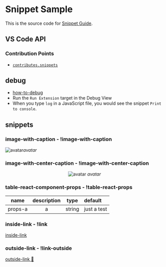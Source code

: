 # Snippet Sample

This is the source code for [Snippet Guide](https://code.visualstudio.com/api/language-extensions/snippet-guide).

## VS Code API

### Contribution Points

- [`contributes.snippets`](https://code.visualstudio.com/api/references/contribution-points#contributes.snippets)

## debug

- [how-to-debug](https://code.visualstudio.com/api/get-started/your-first-extension)
- Run the `Run Extension` target in the Debug View
- When you type `log` in a JavaScript file, you would see the snippet `Print to console`.

## snippets

### image-with-caption - !image-with-caption

![avatar](https://avatars2.githubusercontent.com/u/6839576?s=460&u=ae20ee0b187d0c4f70cae7daa12ae09fb47b78a9&v=4 "avatar")*avatar*

### image-with-center-caption - !image-with-center-caption

<div align="center">

![avatar](https://avatars2.githubusercontent.com/u/6839576?s=460&u=ae20ee0b187d0c4f70cae7daa12ae09fb47b78a9&v=4 "avatar")
*avatar*

</div>

### table-react-component-props - !table-react-props

|name|description|type|default|
|:---:|:---:|:---:|:---|
|props-a|a|string|just a test|

### inside-link - !link

[inside-link](https://github.com/JiangWeixian/vscode-github-md-like-notion)

### outside-link - !link-outside

[outside-link 🔗](https://github.com/JiangWeixian/vscode-github-md-like-notion)